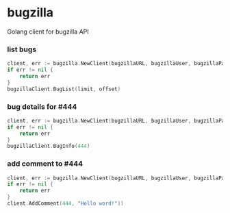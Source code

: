 # bugzilla
Golang client for bugzilla API


### list bugs
```go
client, err := bugzilla.NewClient(bugzillaURL, bugzillaUser, bugzillaPassword)
if err != nil {
	return err
}
bugzillaClient.BugList(limit, offset)
```

### bug details for #444
```go
client, err := bugzilla.NewClient(bugzillaURL, bugzillaUser, bugzillaPassword)
if err != nil {
	return err
}
bugzillaClient.BugInfo(444)
```

### add comment to #444
```go
client, err := bugzilla.NewClient(bugzillaURL, bugzillaUser, bugzillaPassword)
if err != nil {
	return err
}
client.AddComment(444, "Hello word!"))
```
